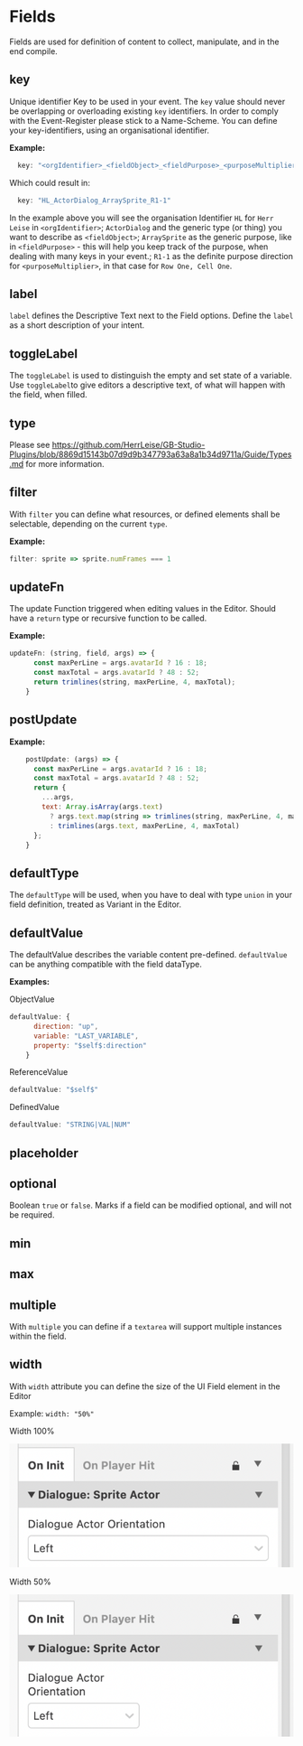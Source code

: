 # Fields
Fields are used for definition of content to collect, manipulate, and in the end compile.

## key
Unique identifier Key to be used in your event. The `key` value should never be overlapping or overloading existing `key` identifiers.
In order to comply with the Event-Register please stick to a Name-Scheme.
You can define your key-identifiers, using an organisational identifier.

**Example:**
```js
  key: "<orgIdentifier>_<fieldObject>_<fieldPurpose>_<purposeMultiplier>"
```
Which could result in:
```js
  key: "HL_ActorDialog_ArraySprite_R1-1"
```
In the example above you will see the organisation Identifier `HL` for `Herr Leise` in `<orgIdentifier>`; 
`ActorDialog` and the generic type (or thing) you want to describe as `<fieldObject>`;
`ArraySprite` as the generic purpose, like in `<fieldPurpose>` - this will help you keep track of the purpose, when dealing with many keys in your event.;
`R1-1` as the definite purpose direction for `<purposeMultiplier>`, in that case for `Row One, Cell One`.
 

## label
`label` defines the Descriptive Text next to the Field options. Define the `label` as a short description of your intent.


## toggleLabel
The `toggleLabel` is used to distinguish the empty and set state of a variable.
Use `toggleLabel`to give editors a descriptive text, of what will happen with the field, when filled.


## type
Please see https://github.com/HerrLeise/GB-Studio-Plugins/blob/8869d15143b07d9d9b347793a63a8a1b34d9711a/Guide/Types.md for more information.

## filter
With `filter` you can define what resources, or defined elements shall be selectable, depending on the current `type`.

**Example:**
```js
filter: sprite => sprite.numFrames === 1
```

## updateFn
The update Function triggered when editing values in the Editor. Should have a `return` type or recursive function to be called.

**Example:**
```js
updateFn: (string, field, args) => {
      const maxPerLine = args.avatarId ? 16 : 18;
      const maxTotal = args.avatarId ? 48 : 52;
      return trimlines(string, maxPerLine, 4, maxTotal);
    }
```

## postUpdate


**Example:**
```js
    postUpdate: (args) => {
      const maxPerLine = args.avatarId ? 16 : 18;
      const maxTotal = args.avatarId ? 48 : 52;
      return {
        ...args,
        text: Array.isArray(args.text)
          ? args.text.map(string => trimlines(string, maxPerLine, 4, maxTotal))
          : trimlines(args.text, maxPerLine, 4, maxTotal)
      };
    }
```

## defaultType
The `defaultType` will be used, when you have to deal with type `union` in your field definition, treated as Variant in the Editor.

## defaultValue
The defaultValue describes the variable content pre-defined. `defaultValue` can be anything compatible with the field dataType.

**Examples:**

ObjectValue
```js
defaultValue: {
      direction: "up",
      variable: "LAST_VARIABLE",
      property: "$self$:direction"
    }
```   


ReferenceValue
```js
defaultValue: "$self$"
```


DefinedValue
```js
defaultValue: "STRING|VAL|NUM"
```

## placeholder

## optional
Boolean `true` or `false`.
Marks if a field can be modified optional, and will not be required.

## min

## max

## multiple
With `multiple` you can define if a `textarea` will support multiple instances within the field.

## width
With `width` attribute you can define the size of the UI Field element in the Editor

Example:
`width: "50%"`

Width 100%

![100p Width](https://github.com/HerrLeise/GB-Studio-Plugins/blob/7a2a1fb46f81589054a06829ed73934bf6937ac7/Guide/res/ui_width-100p.png)

Width 50%

![50p Width](https://github.com/HerrLeise/GB-Studio-Plugins/blob/7a2a1fb46f81589054a06829ed73934bf6937ac7/Guide/res/ui_width-50p.png)
